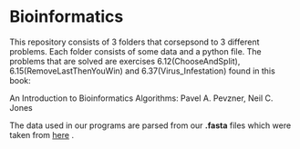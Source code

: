 # Bioinformatics
This repository consists of 3 folders that corsepsond to 3 different problems. Each folder consists of some data and a python file. 
The problems that are solved are exercises 6.12(ChooseAndSplit), 6.15(RemoveLastThenYouWin) and 6.37(Virus_Infestation) found in this book:

An Introduction to Bioinformatics Algorithms: Pavel A. Pevzner, Neil C. Jones

The data used in our programs are parsed from our **.fasta** files which were taken from [here](https://www.ncbi.nlm.nih.gov/) .
